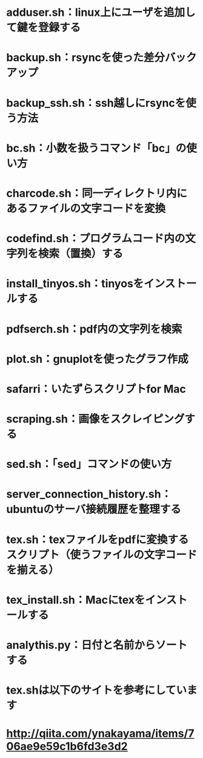 # adduser.sh：linux上にユーザを追加して鍵を登録する
# backup.sh：rsyncを使った差分バックアップ
# backup_ssh.sh：ssh越しにrsyncを使う方法
# bc.sh：小数を扱うコマンド「bc」の使い方
# charcode.sh：同一ディレクトリ内にあるファイルの文字コードを変換
# codefind.sh：プログラムコード内の文字列を検索（置換）する
# install_tinyos.sh：tinyosをインストールする
# pdfserch.sh：pdf内の文字列を検索
# plot.sh：gnuplotを使ったグラフ作成
# safarri：いたずらスクリプトfor Mac
# scraping.sh：画像をスクレイピングする
# sed.sh：「sed」コマンドの使い方
# server_connection_history.sh：ubuntuのサーバ接続履歴を整理する
# tex.sh：texファイルをpdfに変換するスクリプト（使うファイルの文字コードを揃える）
# tex_install.sh：Macにtexをインストールする
# analythis.py：日付と名前からソートする

# tex.shは以下のサイトを参考にしています
# http://qiita.com/ynakayama/items/706ae9e59c1b6fd3e3d2
